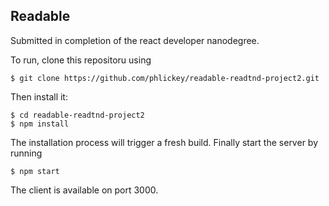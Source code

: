 ## Readable

Submitted in completion of the react developer nanodegree.


To run, clone this repositoru using 
```
$ git clone https://github.com/phlickey/readable-readtnd-project2.git
```

Then install it:

```
$ cd readable-readtnd-project2
$ npm install
```
The installation process will trigger a fresh build.
Finally start the server by running 
```
$ npm start
```

The client is available on port 3000.
